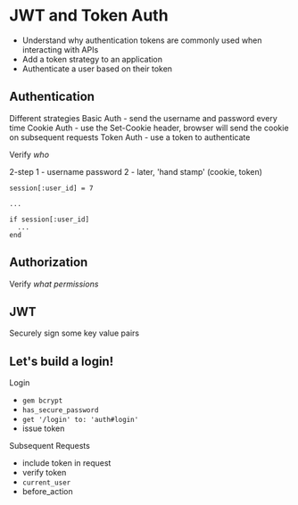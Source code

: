 # JWT and Token  Auth

- Understand why authentication tokens are commonly used when interacting with APIs
- Add a token strategy to an application
- Authenticate a user based on their token

## Authentication

Different strategies
Basic Auth - send the username and password every time
Cookie Auth - use the Set-Cookie header, browser will send the cookie on subsequent requests
Token Auth - use a token to authenticate

Verify _who_

2-step
1 - username  password
2 - later, 'hand stamp' (cookie, token)

```
session[:user_id] = 7

...

if session[:user_id]
  ...
end
```

## Authorization

Verify _what permissions_

## JWT

Securely sign some key value pairs

## Let's build a login!

Login
- `gem bcrypt`
- `has_secure_password`
- `get '/login' to: 'auth#login'`
- issue token

Subsequent Requests
- include token in request
- verify token
- `current_user`
- before_action
